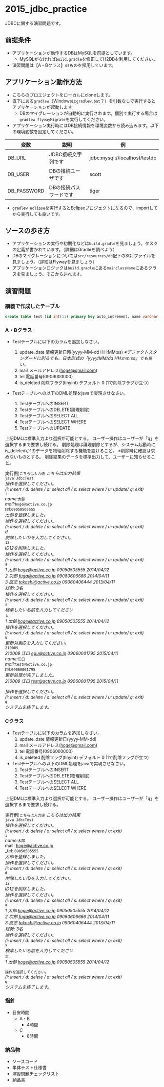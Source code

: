 # 2015_jdbc_practice
JDBCに関する演習問題です。

## 前提条件
- アプリケーションが動作するDBはMySQLを前提としています。
  - MySQLがなければ`build.gradle`を修正してH2DBを利用してください。
- 演習問題は【A・Bクラス】のものを採用しています。

## アプリケーション動作方法
- こちらのプロエジェクトをローカルにcloneします。
- 直下にある`gradlew`（Windowsは`gradlew.bat`？）を引数なしで実行するとアプリケーションが起動します。
  - DBのマイグレーションが自動的に実行されます。個別で実行する場合は`gradlew flywayMigrate`を実行してください。
- アプリケーション実行時にはDB接続情報を環境変数から読み込みます。以下の環境変数を設定してください。

|変数|説明|例|
|----|---|---|
|DB_URL|JDBC接続文字列です|jdbc:mysql://localhost/testdb|
|DB_USER|DBの接続ユーザです|scott|
|DB_PASSWORD|DBの接続パスワードです|tiger|

- `gradlew eclipse`を実行するとEclipseプロジェクトになるので、importしてから実行しても良いです。

## ソースの歩き方
- アプリケーションの実行や初期化などは`build.gradle`を見ましょう。タスクの定義が書かれています。（詳細はGradleを調べよう）
- DBのマイグレーションについては`src/resources/db`配下のSQLファイルを見ましょう。（詳細はFlywayを見ましょう）
- アプリケーションロジックは`build.gradle`にある`mainClassName`にあるクラスを見ましょう。そこから辿れます。

## 演習問題
### 講義で作成したテーブル
```sql
create table test (id int(11) primary key auto_increment, name varchar(255) not null);
```

### A・Bクラス
- Testテーブルに以下のカラムを追加しなさい。 

  1. update_date 情報更新日時(yyyy-MM-dd HH:MM:ss)
_※デファクトスタンダードに則るでも、日本形式の「yyyy/MM/dd HH:mm:ss」でも良い。_
  1. mail メールアドレス(hoge@gmail.com)
  1. tel 電話番号(0906000000) 
  1. is_deleted 削除フラグ(tinyint) デフォルト 0 (1で削除フラグが立つ)

- Testテーブルへの以下のDML処理をjavaで実現させなさい。 
  1. TestテーブルへのINSERT
  2. TestテーブルへのDELETE(論理削除)
  3. TestテーブルへのSELECT ALL
  4. TestテーブルへのSELECT WHERE
  5. TestテーブルへのUPDATE

上記DMLは標準入力より選択が可能とする。 
ユーザー操作はユーザーが「q」を選択するまで要求し続ける。
削除処理は論理削除とするが、システム起動時にis_deletedが1のデータを物理削除する機能を設けること。
※削除時に確認は求めないものとする。
削除結果のデータを標準出力して、ユーザーに知らせること。

実行例)`こちらは入力値` _こちらは出力結果_  
`java JdbcTest`  
_操作を選択してください。_  
_(i: insert / d: delete / a: select all / s: select where / u: update/ q: exit)_  
`i`  
_name:_`太郎`  
_mail:_`hoge@active.co.jp`  
_tel:_`09050505555`  
_太郎を登録しました。_  
_操作を選択してください。_  
_(i: insert / d: delete / a: select all / s: select where / u: update/ q: exit)_  
_d_  
_削除したいIDを入力してください。_  
`12`  
_ID12を削除しました。_  
_操作を選択してください。_  
_(i: insert / d: delete / a: select all / s: select where / u: update/ q: exit)_  
`a`  
_1 太郎 hoge@active.co.jp 09050505555 2014/04/12_  
_2 次郎 fuga@active.co.jp 09060606666 2014/04/11_  
_3 高志 takashi@active.co.jp 09060406444 2013/04/11_  
_総勢: 3名_  
_操作を選択してください。_  
_(i: insert / d: delete / a: select all / s: select where / u: update/ q: exit)_  
`s`  
_検索したい名前を入力してください_  
`太`  
_1 太郎 hoge@active.co.jp 09050505555 2014/04/12_  
_操作を選択してください。_  
_(i: insert / d: delete / a: select all / s: select where / u: update/ q: exit)_  
`u`  
_更新対象IDを入力してください。_  
`210009`  
_210009 江口 egu@active.co.jp 09060001795 2015/04/11_  
_name:_`江口`  
_mail:_`test@active.co.jp`  
_tel_:`09060001795`  
_更新処理が完了しました。_  
_210009 江口 test@active.co.jp 09060001795 2015/04/11_  
  
_操作を選択してください。_  
_(i: insert / d: delete / a: select all / s: select where / u: update/ q: exit)_  
`q`  
_システムを終了します。_  


### Cクラス
- Testテーブルに以下のカラムを追加しなさい。 
  1. update_date 情報更新日(yyyy-MM-dd)
  2. mail メールアドレス(hoge@gmail.com)
  3. tel 電話番号(0906000000) 
  4. is_deleted 削除フラグ(tinyint) デフォルト 0 (1で削除フラグが立つ)
- Testテーブルへの以下のDML処理をjavaで実現させなさい。 
  1. TestテーブルへのINSERT
  2. TestテーブルへのDELETE(物理削除)
  3. TestテーブルへのSELECT ALL
  4. TestテーブルへのSELECT WHERE

上記DMLは標準入力より選択が可能とする。 
ユーザー操作はユーザーが「q」を選択するまで要求し続ける。

実行例)`こちらは入力値` _こちらは出力結果_  
`java JdbcTest`  
_操作を選択してください。_  
_(i: insert / d: delete / a: select all / s: select where / q: exit)_  
`i`  
_name:_`太郎`  
mail: hoge@active.co.jp  
_tel: `09050505555`  
_太郎を登録しました。_  
_操作を選択してください。_  
_(i: insert / d: delete / a: select all / s: select where / q: exit)_  
`d`  
_削除したいIDを入力してください。_  
`12`  
_ID12を削除しました。_  
_操作を選択してください。_  
_(i: insert / d: delete / a: select all / s: select where / q: exit)_  
`a`  
_1 太郎 hoge@active.co.jp 09050505555 2014/04/12_  
_2 次郎 fuga@active.co.jp 09060606666 2014/04/11_  
_3 高志 takashi@active.co.jp 09060406444 2013/04/11_  
_総勢: 3名_  
_操作を選択してください。_  
_(i: insert / d: delete / a: select all / s: select where / q: exit)_  
`s`  
_検索したい名前を入力してください_  
`太`  
_1 太郎 hoge@active.co.jp 09050505555 2014/04/12_  
  
`操作を選択してください。`  
_(i: insert / d: delete / a: select all / s: select where / q: exit)_  
`q`  
_システムを終了します。_  



### 指針
- 目安時間
  - A・B
    - 4時間
  - C
    - 8時間

### 納品物
- ソースコード
- 単体テスト仕様書
- 演習問題チェックリスト
- 納品書
